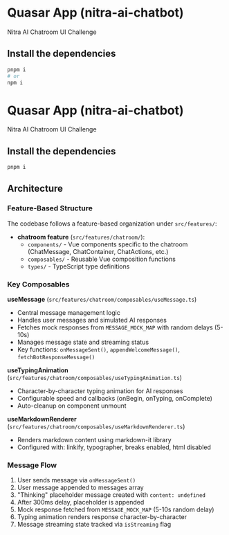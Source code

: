 # Quasar App (nitra-ai-chatbot)

Nitra AI Chatroom UI Challenge

## Install the dependencies

```bash
pnpm i
# or
npm i
```

# Quasar App (nitra-ai-chatbot)

Nitra AI Chatroom UI Challenge

## Install the dependencies

```bash
pnpm i
```

## Architecture

### Feature-Based Structure

The codebase follows a feature-based organization under `src/features/`:

- **chatroom feature** (`src/features/chatroom/`):
  - `components/` - Vue components specific to the chatroom (ChatMessage, ChatContainer, ChatActions, etc.)
  - `composables/` - Reusable Vue composition functions
  - `types/` - TypeScript type definitions

### Key Composables

**useMessage** (`src/features/chatroom/composables/useMessage.ts`)

- Central message management logic
- Handles user messages and simulated AI responses
- Fetches mock responses from `MESSAGE_MOCK_MAP` with random delays (5-10s)
- Manages message state and streaming status
- Key functions: `onMessageSent()`, `appendWelcomeMessage()`, `fetchBotResponseMessage()`

**useTypingAnimation** (`src/features/chatroom/composables/useTypingAnimation.ts`)

- Character-by-character typing animation for AI responses
- Configurable speed and callbacks (onBegin, onTyping, onComplete)
- Auto-cleanup on component unmount

**useMarkdownRenderer** (`src/features/chatroom/composables/useMarkdownRenderer.ts`)

- Renders markdown content using markdown-it library
- Configured with: linkify, typographer, breaks enabled, html disabled

### Message Flow

1. User sends message via `onMessageSent()`
2. User message appended to messages array
3. "Thinking" placeholder message created with `content: undefined`
4. After 300ms delay, placeholder is appended
5. Mock response fetched from `MESSAGE_MOCK_MAP` (5-10s random delay)
6. Typing animation renders response character-by-character
7. Message streaming state tracked via `isStreaming` flag
